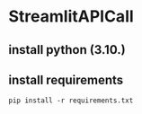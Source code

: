 # StreamlitAPICall
 
## install python (3.10.)

## install requirements

    pip install -r requirements.txt



